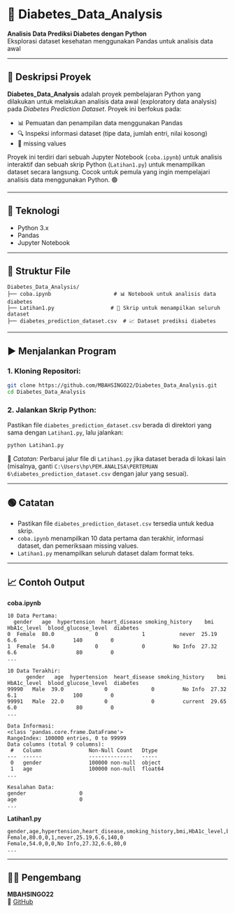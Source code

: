 # 📝 Diabetes_Data_Analysis

**Analisis Data Prediksi Diabetes dengan Python**  
Eksplorasi dataset kesehatan menggunakan Pandas untuk analisis data awal

---

## 📖 Deskripsi Proyek

**Diabetes_Data_Analysis** adalah proyek pembelajaran Python yang dilakukan untuk melakukan analisis data awal (exploratory data analysis) pada *Diabetes Prediction Dataset*. Proyek ini berfokus pada:

- 📊 Pemuatan dan penampilan data menggunakan Pandas  
- 🔍 Inspeksi informasi dataset (tipe data, jumlah entri, nilai kosong)  
- 🧹 missing values

Proyek ini terdiri dari sebuah Jupyter Notebook (`coba.ipynb`) untuk analisis interaktif dan sebuah skrip Python (`Latihan1.py`) untuk menampilkan dataset secara langsung. Cocok untuk pemula yang ingin mempelajari analisis data menggunakan Python. 🟢

---

## 🧠 Teknologi

- Python 3.x  
- Pandas  
- Jupyter Notebook

---

## 📂 Struktur File

```
Diabetes_Data_Analysis/
├── coba.ipynb                    # 📊 Notebook untuk analisis data diabetes
├── Latihan1.py                  # 📝 Skrip untuk menampilkan seluruh dataset
├── diabetes_prediction_dataset.csv  # 📈 Dataset prediksi diabetes
```

---

## ▶️ Menjalankan Program

### 1. Kloning Repositori:

```bash
git clone https://github.com/MBAHSINGO22/Diabetes_Data_Analysis.git
cd Diabetes_Data_Analysis
```

### 2. Jalankan Skrip Python:

Pastikan file `diabetes_prediction_dataset.csv` berada di direktori yang sama dengan `Latihan1.py`, lalu jalankan:

```bash
python Latihan1.py
```

📌 *Catatan:* Perbarui jalur file di `Latihan1.py` jika dataset berada di lokasi lain (misalnya, ganti `C:\Users\hp\PEM.ANALISA\PERTEMUAN 6\diabetes_prediction_dataset.csv` dengan jalur yang sesuai).

---

## 🟢 Catatan
- Pastikan file `diabetes_prediction_dataset.csv` tersedia untuk kedua skrip.  
- `coba.ipynb` menampilkan 10 data pertama dan terakhir, informasi dataset, dan pemeriksaan missing values.  
- `Latihan1.py` menampilkan seluruh dataset dalam format teks.

---

## 📈 Contoh Output

**coba.ipynb**
```
10 Data Pertama:
  gender   age  hypertension  heart_disease smoking_history    bmi  HbA1c_level  blood_glucose_level  diabetes
0  Female  80.0             0              1           never  25.19          6.6                  140         0
1  Female  54.0             0              0         No Info  27.32          6.6                   80         0
...

10 Data Terakhir:
      gender   age  hypertension  heart_disease smoking_history    bmi  HbA1c_level  blood_glucose_level  diabetes
99990   Male  39.0             0              0         No Info  27.32          6.1                  100         0
99991   Male  22.0             0              0         current  29.65          6.0                   80         0
...

Data Informasi:
<class 'pandas.core.frame.DataFrame'>
RangeIndex: 100000 entries, 0 to 99999
Data columns (total 9 columns):
 #   Column               Non-Null Count   Dtype  
---  ------               --------------   -----  
 0   gender               100000 non-null  object 
 1   age                  100000 non-null  float64
...

Kesalahan Data:
gender                 0
age                    0
...
```

**Latihan1.py**
```
gender,age,hypertension,heart_disease,smoking_history,bmi,HbA1c_level,blood_glucose_level,diabetes
Female,80.0,0,1,never,25.19,6.6,140,0
Female,54.0,0,0,No Info,27.32,6.6,80,0
...
```

---

## 👨‍💻 Pengembang

**MBAHSINGO22**  
🔗 [GitHub](https://github.com/MBAHSINGO22)
